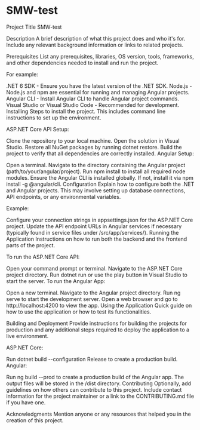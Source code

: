 # SMW-test
Project Title
SMW-test

Description
A brief description of what this project does and who it's for. Include any relevant background information or links to related projects.

Prerequisites
List any prerequisites, libraries, OS version, tools, frameworks, and other dependencies needed to install and run the project.

For example:

.NET 6 SDK - Ensure you have the latest version of the .NET SDK.
Node.js - Node.js and npm are essential for running and managing Angular projects.
Angular CLI - Install Angular CLI to handle Angular project commands.
Visual Studio or Visual Studio Code - Recommended for development.
Installing
Steps to install the project. This includes command line instructions to set up the environment.

ASP.NET Core API Setup:

Clone the repository to your local machine.
Open the solution in Visual Studio.
Restore all NuGet packages by running dotnet restore.
Build the project to verify that all dependencies are correctly installed.
Angular Setup:

Open a terminal.
Navigate to the directory containing the Angular project (path/to/your/angular/project).
Run npm install to install all required node modules.
Ensure the Angular CLI is installed globally. If not, install it via npm install -g @angular/cli.
Configuration
Explain how to configure both the .NET and Angular projects. This may involve setting up database connections, API endpoints, or any environmental variables.

Example:

Configure your connection strings in appsettings.json for the ASP.NET Core project.
Update the API endpoint URLs in Angular services if necessary (typically found in service files under /src/app/services/).
Running the Application
Instructions on how to run both the backend and the frontend parts of the project.

To run the ASP.NET Core API:

Open your command prompt or terminal.
Navigate to the ASP.NET Core project directory.
Run dotnet run or use the play button in Visual Studio to start the server.
To run the Angular App:

Open a new terminal.
Navigate to the Angular project directory.
Run ng serve to start the development server.
Open a web browser and go to http://localhost:4200 to view the app.
Using the Application
Quick guide on how to use the application or how to test its functionalities.

Building and Deployment
Provide instructions for building the projects for production and any additional steps required to deploy the application to a live environment.

ASP.NET Core:

Run dotnet build --configuration Release to create a production build.
Angular:

Run ng build --prod to create a production build of the Angular app. The output files will be stored in the /dist directory.
Contributing
Optionally, add guidelines on how others can contribute to this project. Include contact information for the project maintainer or a link to the CONTRIBUTING.md file if you have one.


Acknowledgments
Mention anyone or any resources that helped you in the creation of this project.